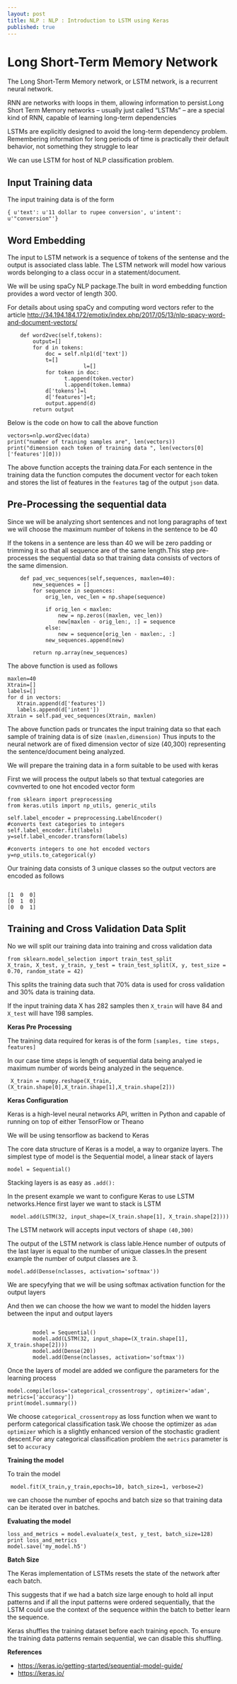 ```yaml
---
layout: post
title: NLP : NLP : Introduction to LSTM using Keras
published: true
---
```



# **Long Short-Term Memory Network**

The Long Short-Term Memory network, or LSTM network, is a recurrent neural network.

RNN are networks with loops in them, allowing information to persist.Long Short Term Memory networks – usually just called “LSTMs” – are a special kind of RNN, capable of learning long-term dependencies

LSTMs are explicitly designed to avoid the long-term dependency problem. Remembering information for long periods of time is practically their default behavior, not something they struggle to lear

We can use LSTM for host of NLP classification problem.

## **Input Training data**

The input training data is of the form
```
{ u'text': u'11 dollar to rupee conversion', u'intent': u'"conversion"'}
```

## **Word Embedding**

The input to LSTM network is a sequence of tokens of the sentense and the output is associated class lable.
The LSTM network will model how various words belonging to a class occur in a statement/document.

We will be using spaCy NLP package.The built in word embedding function  provides a word vector of length 300.

For details about using spaCy and computing word vectors refer to the article http://34.194.184.172/emotix/index.php/2017/05/13/nlp-spacy-word-and-document-vectors/

```
    def word2vec(self,tokens):
        output=[]
        for d in tokens:
            doc = self.nlp1(d['text'])
            t=[]
						l=[]
            for token in doc:
				  t.append(token.vector)								
			      l.append(token.lemma)
			d['tokens']=l
            d['features']=t;
            output.append(d)
        return output
```

Below is the code on how to call the above function

```
vectors=nlp.word2vec(data)
print("number of training samples are", len(vectors))
print("dimension each token of training data ", len(vectors[0]['features'][0]))
```

The above function accepts the training data.For each sentence in the training data the function computes the document vector for each token and stores the list of features in the `features` tag of the output `json` data.

## **Pre-Processing  the sequential data**

Since we will be analyzing short sentences and not long paragraphs of text we will choose the maximum number of tokens in the sentence to be 40

If the tokens in a sentence are less than 40 we will be zero padding or trimming it so that all sequence are of the same length.This step pre-processes the sequential data so that training data consists of vectors of the same dimension.

```
    def pad_vec_sequences(self,sequences, maxlen=40):
        new_sequences = []
        for sequence in sequences:
            orig_len, vec_len = np.shape(sequence)

            if orig_len < maxlen:
                new = np.zeros((maxlen, vec_len))
                new[maxlen - orig_len:, :] = sequence
            else:
                new = sequence[orig_len - maxlen:, :]
            new_sequences.append(new)

        return np.array(new_sequences)
```				

The above function is used as follows

```
maxlen=40
Xtrain=[]
labels=[]
for d in vectors:
   Xtrain.append(d['features'])
   labels.append(d['intent'])
Xtrain = self.pad_vec_sequences(Xtrain, maxlen)						
```						

The above function pads or truncates the input training data so that each sample of training data is of size `(maxlen,dimension)`
Thus inputs to the neural network are of fixed dimension vector of size (40,300) representing the sentence/document being analyzed.


We will prepare the training data in a form suitable to be used with keras

First we will process the output labels so that textual categories are covnverted to one hot encoded vector form

```
from sklearn import preprocessing
from keras.utils import np_utils, generic_utils
				
self.label_encoder = preprocessing.LabelEncoder()
#converts text categories to integers
self.label_encoder.fit(labels)
y=self.label_encoder.transform(labels)
        
#converts integers to one hot encoded vectors
y=np_utils.to_categorical(y)
```				

Our training data consists of 3 unique classes so the output vectors are encoded as follows

```

[1  0  0]
[0  1  0]
[0  0  1]

```

## **Training and Cross Validation Data Split**


No we will split our training data into training and cross validation data

```
from sklearn.model_selection import train_test_split
X_train, X_test, y_train, y_test = train_test_split(X, y, test_size = 0.70, random_state = 42)
```

This splits the training data such that 70% data is used for cross validation and 30% data is training data.

If the input training data X has 282 samples then `X_train` will have 84 and `X_test` will have 198 samples.

**Keras Pre Processing**

The training data required for keras is of the form `[samples, time steps, features]`

In our case time steps is length of sequential data being analyed ie maximum number of words being analyzed in the sequence.

```
 X_train = numpy.reshape(X_train, (X_train.shape[0],X_train.shape[1],X_train.shape[2]))
```

**Keras Configuration**

Keras is a high-level neural networks API, written in Python and capable of running on top of either TensorFlow or Theano

We will be using tensorflow as backend to Keras

The core data structure of Keras is a model, a way to organize layers. The simplest type of model is the Sequential model, a linear stack of layers

```
model = Sequential()
```

Stacking layers is as easy as `.add():`

In the present example we want to configure Keras to use LSTM networks.Hence first layer we want to stack is LSTM

```
 model.add(LSTM(32, input_shape=(X_train.shape[1], X_train.shape[2])))
```

The LSTM network will accepts input vectors of shape `(40,300)`


The output of the LSTM network is class lable.Hence number of outputs of the last layer is equal to the number of unique classes.In the present example the number of output classes are 3.

```
model.add(Dense(nclasses, activation='softmax'))
```

We are specyfying that we will be using softmax activation function for the output layers

And then we can choose the how we want to model the hidden layers between the input and output layers

```

        model = Sequential()
        model.add(LSTM(32, input_shape=(X_train.shape[1], X_train.shape[2])))
        model.add(Dense(20))
        model.add(Dense(nclasses, activation='softmax'))
```

Once the layers of model are added we configure the parameters for the learning process

```
model.compile(loss='categorical_crossentropy', optimizer='adam', metrics=['accuracy'])
print(model.summary())
```

We choose `categorical_crossentropy` as loss function when we want to perform categorical classification task.We choose the optimizer as `adam optimizer` which is a slightly enhanced version of the stochastic gradient descent.For any categorical classification problem the `metrics` parameter is set to `accuracy`

**Training the model**

To train the model 

```
 model.fit(X_train,y_train,epochs=10, batch_size=1, verbose=2)
```

we can choose the number of epochs and batch size so that training data can be iterated over in batches.

**Evaluating the model**

```
loss_and_metrics = model.evaluate(x_test, y_test, batch_size=128)
print loss_and_metrics
model.save('my_model.h5')
```

**Batch Size**

The Keras implementation of LSTMs resets the state of the network after each batch.

This suggests that if we had a batch size large enough to hold all input patterns and if all the input patterns were ordered sequentially, that the LSTM could use the context of the sequence within the batch to better learn the sequence.

Keras shuffles the training dataset before each training epoch. To ensure the training data patterns remain sequential, we can disable this shuffling.

**References**

- https://keras.io/getting-started/sequential-model-guide/
- https://keras.io/
